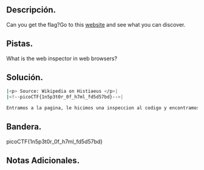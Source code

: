 ## Descripción.
Can you get the flag?Go to this [website](http://saturn.picoctf.net:52681/) and see what you can discover.

## Pistas.
What is the web inspector in web browsers?

## Solución.
``` bash
|<p> Source: Wikipedia on Histiaeus </p>|
|<!--picoCTF{1n5p3t0r_0f_h7ml_fd5d57bd}-->|

Entramos a la pagina, le hicimos una inspeccion al codigo y encontramos la bandera.

```

## Bandera.
picoCTF{1n5p3t0r_0f_h7ml_fd5d57bd}

## Notas Adicionales.

